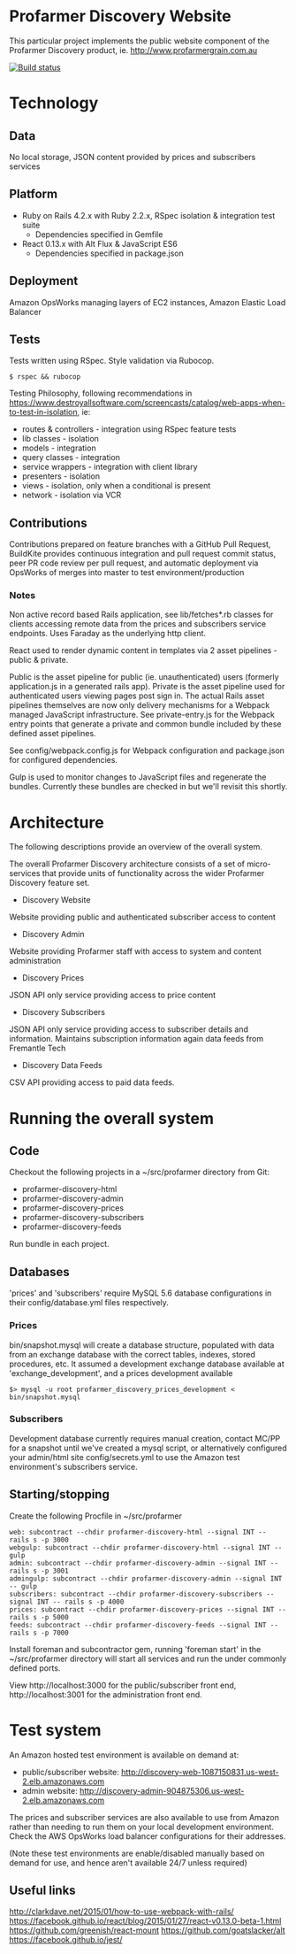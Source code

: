 # Profarmer Discovery Website

This particular project implements the public website component of the Profarmer Discovery product, ie. http://www.profarmergrain.com.au

[![Build status](https://badge.buildkite.com/0c7924a0db02c580d5a693963a990617ce8717cc5afc3c8297.svg)](https://buildkite.com/nzx/profarmer-discovery-web-site)

# Technology

## Data

No local storage, JSON content provided by prices and subscribers services

## Platform

- Ruby on Rails 4.2.x with Ruby 2.2.x, RSpec isolation & integration test suite
  - Dependencies specified in Gemfile
- React 0.13.x with Alt Flux & JavaScript ES6
  - Dependencies specified in package.json

## Deployment

Amazon OpsWorks managing layers of EC2 instances, Amazon Elastic Load Balancer

## Tests

Tests written using RSpec. Style validation via Rubocop.

````
$ rspec && rubocop
````

Testing Philosophy, following recommendations in https://www.destroyallsoftware.com/screencasts/catalog/web-apps-when-to-test-in-isolation, ie:

- routes & controllers - integration using RSpec feature tests
- lib classes - isolation
- models - integration
- query classes - integration
- service wrappers - integration with client library
- presenters - isolation
- views - isolation, only when a conditional is present
- network - isolation via VCR

## Contributions

Contributions prepared on feature branches with a GitHub Pull Request, BuildKite provides
continuous integration and pull request commit status, peer PR code review per pull request, and automatic deployment via OpsWorks of merges
into master to test environment/production

### Notes

Non active record based Rails application, see lib/fetches*.rb classes for clients accessing remote data from the prices and subscribers
service endpoints. Uses Faraday as the underlying http client.

React used to render dynamic content in templates via 2 asset pipelines - public & private.

Public is the asset pipeline for public (ie. unauthenticated) users (formerly application.js in a generated rails app). Private is the asset
pipeline used for authenticated users viewing pages post sign in. The actual Rails asset pipelines themselves are now only delivery mechanisms
for a Webpack managed JavaScript infrastructure. See private-entry.js for the Webpack entry points that generate a private and common bundle included by these defined asset pipelines.

See config/webpack.config.js for Webpack configuration and package.json for configured dependencies.

Gulp is used to monitor changes to JavaScript files and regenerate the bundles. Currently these bundles are checked in but we'll revisit this shortly.

# Architecture

The following descriptions provide an overview of the overall system.

The overall Profarmer Discovery architecture consists of a set of micro-services that provide units of functionality across the wider Profarmer Discovery feature set.

- Discovery Website

Website providing public and authenticated subscriber access to content

- Discovery Admin

Website providing Profarmer staff with access to system and content administration

- Discovery Prices

JSON API only service providing access to price content

- Discovery Subscribers

JSON API only service providing access to subscriber details and information. Maintains subscription information again data feeds from Fremantle Tech

- Discovery Data Feeds

CSV API providing access to paid data feeds.

# Running the overall system

## Code

Checkout the following projects in a ~/src/profarmer directory from Git:

- profarmer-discovery-html
- profarmer-discovery-admin
- profarmer-discovery-prices
- profarmer-discovery-subscribers
- profarmer-discovery-feeds

Run bundle in each project.

## Databases

'prices' and 'subscribers' require MySQL 5.6 database configurations in their config/database.yml files respectively.

### Prices

bin/snapshot.mysql will create a database structure, populated with data from an exchange database with the correct tables, indexes, stored
procedures, etc. It assumed a development exchange database available at 'exchange_development', and a prices development available

````
$> mysql -u root profarmer_discovery_prices_development < bin/snapshot.mysql
````

### Subscribers

Development database currently requires manual creation, contact MC/PP for a snapshot until we've created a mysql script, or alternatively
configured your admin/html site config/secrets.yml to use the Amazon test environment's subscribers service.

## Starting/stopping

Create the following Procfile in ~/src/profarmer

````
web: subcontract --chdir profarmer-discovery-html --signal INT -- rails s -p 3000
webgulp: subcontract --chdir profarmer-discovery-html --signal INT -- gulp
admin: subcontract --chdir profarmer-discovery-admin --signal INT -- rails s -p 3001
admingulp: subcontract --chdir profarmer-discovery-admin --signal INT -- gulp
subscribers: subcontract --chdir profarmer-discovery-subscribers --signal INT -- rails s -p 4000
prices: subcontract --chdir profarmer-discovery-prices --signal INT -- rails s -p 5000
feeds: subcontract --chdir profarmer-discovery-feeds --signal INT -- rails s -p 7000
````

Install foreman and subcontractor gem, running 'foreman start' in the ~/src/profarmer directory will start all services and run the under commonly
defined ports.

View http://localhost:3000 for the public/subscriber front end, http://localhost:3001 for the administration front end.

# Test system

An Amazon hosted test environment is available on demand at:

- public/subscriber website: http://discovery-web-1087150831.us-west-2.elb.amazonaws.com
- admin website: http://discovery-admin-904875306.us-west-2.elb.amazonaws.com

The prices and subscriber services are also available to use from Amazon rather than needing to run them on your local development environment. Check
the AWS OpsWorks load balancer configurations for their addresses.

(Note these test environments are enable/disabled manually based on demand for use, and hence aren't available 24/7 unless required)

## Useful links

http://clarkdave.net/2015/01/how-to-use-webpack-with-rails/
https://facebook.github.io/react/blog/2015/01/27/react-v0.13.0-beta-1.html
https://github.com/greenish/react-mount
https://github.com/goatslacker/alt
https://facebook.github.io/jest/
